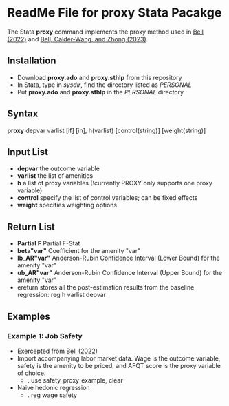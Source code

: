 
# ReadMe File for proxy Stata Pacakge
The Stata **proxy** command implements the proxy method used in [Bell (2022)](https://papers.ssrn.com/sol3/papers.cfm?abstract_id=4173522) and [Bell, Calder-Wang, and Zhong (2023)](https://papers.ssrn.com/sol3/papers.cfm?abstract_id=4565093).

## Installation
- Download **proxy.ado** and **proxy.sthlp** from this repository
- In Stata, type in _sysdir_, find the directory listed as _PERSONAL_
- Put **proxy.ado** and **proxy.sthlp** in the _PERSONAL_ directory

## Syntax
 **proxy** depvar varlist [if] [in], h(varlist) [control(string)] [weight(string)]

## Input List
 - **depvar** the outcome variable 
 - **varlist** the list of amenities 
 - **h** a list of proxy variables (!currently PROXY only supports one proxy variable) 
 - **control** specify the list of control variables; can be fixed effects
 - **weight** specifies weighting options

## Return List
 - **Partial F** Partial F-Stat 
 - **beta"var"** Coefficient for the amenity "var" 
 - **lb_AR"var"** Anderson-Rubin Confidence Interval (Lower Bound) for the amenity "var" 
 - **ub_AR"var"** Anderson-Rubin Confidence Interval (Upper Bound) for the amenity "var" 
 - ereturn stores all the post-estimation results from the baseline regression: reg h varlist depvar

## Examples
### Example 1: Job Safety
- Exercepted from [Bell (2022)](https://papers.ssrn.com/sol3/papers.cfm?abstract_id=4173522)
- Import accompanying labor market data. Wage is the outcome variable, safety is the amenity to be priced, and AFQT score is the proxy variable of choice.
  - . use safety_proxy_example, clear
- Naive hedonic regression
  - . reg wage safety


